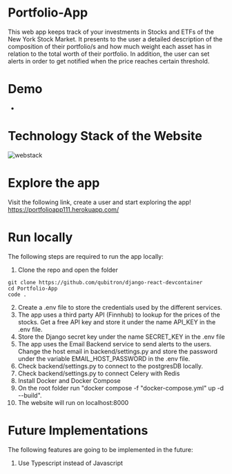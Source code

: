 # Portfolio-App

This web app keeps track of your investments in Stocks and ETFs of the New York Stock Market. It presents to the user a detailed description of the composition of their portfolio/s and how much weight each asset has in relation to the total worth of their portfolio. In addition, the user can set alerts in order to get notified when the price reaches certain threshold.

# Demo
-

# Technology Stack of the Website
![webstack](https://user-images.githubusercontent.com/64209661/171296628-d3dbd967-0219-496e-a0f0-11b78525e81e.png)

# Explore the app
Visit the following link, create a user and start exploring the app!
https://portfolioapp111.herokuapp.com/

# Run locally
The following steps are required to run the app locally:
1) Clone the repo and open the folder
```
git clone https://github.com/qubitron/django-react-devcontainer
cd Portfolio-App
code .
```
2) Create a .env file to store the credentials used by the different services.
3) The app uses a third party API (Finnhub) to lookup for the prices of the stocks. Get a free API key and store it under the name API_KEY in the .env file.
4) Store the Django secret key under the name SECRET_KEY in the .env file
5) The app uses the Email Backend service to send alerts to the users. Change the host email in backend/settings.py and store the password under the variable EMAIL_HOST_PASSWORD in the .env file.
6) Check backend/settings.py to connect to the postgresDB locally.
7) Check backend/settings.py to connect Celery with Redis
8) Install Docker and Docker Compose
9) On the root folder run "docker compose -f "docker-compose.yml" up -d --build".
10) The website will run on localhost:8000

# Future Implementations
The following features are going to be implemented in the future:
1) Use Typescript instead of Javascript
